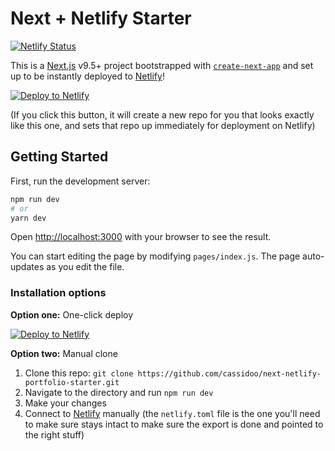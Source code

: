 # Next + Netlify Starter

[![Netlify Status](https://api.netlify.com/api/v1/badges/9d73e58f-4104-4db1-93c9-2134a9ffc9e7/deploy-status)](https://app.netlify.com/sites/next-portfolio-starter/deploys)

This is a [Next.js](https://nextjs.org/) v9.5+ project bootstrapped with [`create-next-app`](https://github.com/zeit/next.js/tree/canary/packages/create-next-app) and set up to be instantly deployed to [Netlify](https://url.netlify.com/HJh3LCbjI)!

[![Deploy to Netlify](https://www.netlify.com/img/deploy/button.svg)](https://app.netlify.com/start/deploy?repository=https://github.com/cassidoo/next-netlify-portfolio-starter&utm_source=github&utm_medium=nextportfoliostarter-cs&utm_campaign=devex)

(If you click this button, it will create a new repo for you that looks exactly like this one, and sets that repo up immediately for deployment on Netlify)

## Getting Started

First, run the development server:

```bash
npm run dev
# or
yarn dev
```

Open [http://localhost:3000](http://localhost:3000) with your browser to see the result.

You can start editing the page by modifying `pages/index.js`. The page auto-updates as you edit the file.

### Installation options

**Option one:** One-click deploy

[![Deploy to Netlify](https://www.netlify.com/img/deploy/button.svg)](https://app.netlify.com/start/deploy?repository=https://github.com/cassidoo/next-netlify-portfolio-starter&utm_source=github&utm_medium=nextportfoliostarter-cs&utm_campaign=devex)

**Option two:** Manual clone

1. Clone this repo: `git clone https://github.com/cassidoo/next-netlify-portfolio-starter.git`
2. Navigate to the directory and run `npm run dev`
3. Make your changes
4. Connect to [Netlify](https://url.netlify.com/HJh3LCbjI) manually (the `netlify.toml` file is the one you'll need to make sure stays intact to make sure the export is done and pointed to the right stuff)
